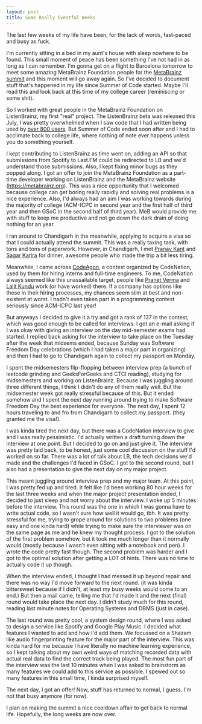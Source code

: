 ```yaml
---
layout: post
title: Some Really Eventful Weeks
---
```


The last few weeks of my life have been, for the lack of words, fast-paced and busy as fuck.

I'm currently sitting in a bed in my aunt's house with sleep nowhere to be found. This small moment
of peace has been something I've not had in as long as I can remember. I'm gonna
get on a flight to Barcelona tomorrow to meet some amazing MetaBrainz Foundation people for
the [MetaBrainz summit](https://wiki.musicbrainz.org/MusicBrainz_Summit/17) and this moment will
go away again. So I've decided to document stuff that's happened in my life since Summer of Code
started. Maybe I'll read this and look back at this time of my college career (reminiscing or some shit).

So I worked with great people in the MetaBrainz Foundation on ListenBrainz, my first "real" project.
The ListenBrainz beta was released this July, I was pretty overwhelmed when I saw code that I had
written being used by [over 800 users](https://listenbrainz.org/current-status). But Summer of Code
ended soon after and I had to acclimate back to college life, where nothing of note ever happens unless
you do something yourself.

I kept contributing to ListenBrainz as time went on, adding an API so that submissions
from Spotify to Last.FM could be redirected to LB and we'd understand those submissions. Also, I kept
fixing minor bugs as they popped along. I got an offer to join the MetaBrainz Foundation as a part-time
developer working on ListenBrainz and the MetaBrainz website (https://metabrainz.org). This was a nice
opportunity that I welcomed because college can get boring really rapidly and solving real problems is
a nice experience. Also, I'd always had an aim I was working towards during the majority of college (ACM-ICPC
in second year and the first half of third year and then GSoC in the second half of third year). MeB
would provide me with stuff to keep me productive and not go down the dark drain of doing nothing for
an year.

I ran around to Chandigarh in the meanwhile, applying to acquire a visa so that I could actually
attend the summit. This was a really taxing task, with tons and tons of paperwork. However, in
Chandigarh, I met [Pranav Kant](https://www.linkedin.com/in/pranvk/) and
[Sagar Karira](https://www.linkedin.com/in/sagar-karira-0b354162/) for dinner, awesome people who
made the trip a bit less tiring.

Meanwhile, I came across [CodeAgon](https://www.hackerrank.com/codeagon), a contest organized by
CodeNation, used by them for hiring interns and full-time engineers. To me, CodeNation always seemed
like this unassailable target, people like [Pranet Verma](http://spoj.com/users/pranet) and
[Lalit Kundu](http://codeforces.com/profile/darkshadows) work (or have worked) there. If a company has
options like these in their hiring processes, my chances seem slim at best and non-existent at worst.
I hadn't even taken part in a programming contest seriously since ACM-ICPC last year!

But anyways I decided to give it a try and got a rank of 137 in the contest, which was good
enough to be called for interviews. I got an e-mail asking if I was okay with giving an interview
on the day mid-semester exams had started. I replied back asking for the interview to take place on
the Tuesday after the week that midsems ended, because Sunday was Software Freedom Day celebrations (which
I had taken a major part in organizing) and then I had to go to Chandigarh again to collect my passport
on Monday.

I spent the midsemesters flip-flopping between interview prep (a bunch of leetcode grinding and GeeksForGeeks
and CTCI reading), studying for midsemesters and working on ListenBrainz. Because I was juggling around three
different things, I think I didn't do any of them really well. But the midsemester week got really
stressful because of this. But it ended somehow and I spent the next day running around trying to make
Software Freedom Day the best experience for everyone. The next day, I spent 12 hours traveling to and fro
from Chandigarh to collect my passport. (they granted me the visa!).

I was kinda tired the next day, but there was a CodeNation interview to give and I was really pessimistic.
I'd actually written a draft turning down the interview at one point. But I decided to go on and just
give it. The interview was pretty laid back, to be honest, just some cool discussion on the
stuff I'd worked on so far. There was a lot of talk about LB, the tech decisions we'd made and
the challenges I'd faced in GSoC. I got to the second round, but I also had a presentation to give the next
day on my major project.

This meant juggling around interview prep and my major team. At this point, I was pretty fed up and
tired. It felt like I'd been working 80 hour weeks for the last three weeks and when the major project
presentation ended, I decided to just sleep
and not worry about the interview. I woke up 5 minutes before the interview. This round was the one in
which I was gonna have to write actual code, so I wasn't sure how well it would go, tbh. It was pretty
stressful for me, trying to grope around for solutions to two problems (one easy and one kinda hard)
while trying to make sure the interviewer was on the same page as me and he knew my thought process.
I got to the solution of the first problem somehow, but it took me much longer than it normally would
(mostly because I wasn't even sitting with a notebook and pen). I wrote the code pretty fast though.
The second problem was harder and I got to the optimal solution after getting a LOT of hints. There
was no time to actually code it up though.

When the interview ended, I thought I had messed it up beyond repair and there was no way I'd move
forward to the next round. (it was kinda bittersweet because if I didn't, at least my busy weeks would
come to an end.) But then a mail came, telling me that I'd made it and the next (final) round would take
place the next day. I didn't study much for this round, reading last minute notes for Operating Systems
and DBMS (just in case).

The last round was pretty cool, a system design round, where I was asked to design a service like
Spotify and Google Play Music. I decided what features I wanted to add and how I'd add them. We focussed
on a Shazam like audio fingerprinting feature for the major part of the interview. This was kinda hard for
me because I have literally no machine learning experience, so I kept talking about my own weird ways
of matching recorded data with actual real data to find the correct track being played. The most fun part
of the interview was the last 10 minutes when I was asked to brainstorm as many features we could add to
this service as possible. I spewed out so many features in this small time, I kinda surprised myself.

The next day, I got an offer! Now, stuff has returned to normal, I guess. I'm not that busy anymore (for now).

I plan on making the summit a nice cooldown affair to get back to normal life. Hopefully, the long
weeks are now over.
